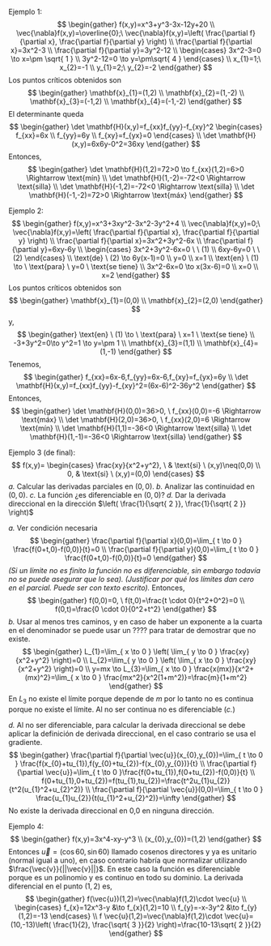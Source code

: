 Ejemplo 1:
$$
\begin{gather}
f(x,y)=x^3+y^3-3x-12y+20 \\
\vec{\nabla}f(x,y)=\overline{0};\ \vec{\nabla}f(x,y)=\left( \frac{\partial f}{\partial x}, \frac{\partial f}{\partial y} \right) \\
\frac{\partial f}{\partial x}=3x^2-3 \\
\frac{\partial f}{\partial y}=3y^2-12 \\
\begin{cases}
3x^2-3=0 \to x=\pm \sqrt{ 1 } \\
3y^2-12=0 \to y=\pm\sqrt{ 4 }
\end{cases} \\
x_{1}=1;\ x_{2}=-1 \\
y_{1}=2;\ y_{2}=-2
\end{gather}
$$
Los puntos críticos obtenidos son
$$
\begin{gather}
\mathbf{x}_{1}=(1,2) \\
\mathbf{x}_{2}=(1,-2) \\
\mathbf{x}_{3}=(-1,2) \\
\mathbf{x}_{4}=(-1,-2)
\end{gather}
$$
El determinante queda
$$
\begin{gather}
\det \mathbf{H}(x,y)=f_{xx}f_{yy}-f_{xy}^2
\begin{cases}
f_{xx}=6x \\
f_{yy}=6y \\
f_{xy}=f_{yx}=0
\end{cases} \\
\det \mathbf{H}(x,y)=6x6y-0^2=36xy
\end{gather}
$$
Entonces,
$$
\begin{gather}
\det \mathbf{H}(1,2)=72>0 \to f_{xx}(1,2)=6>0 \Rightarrow \text{mín} \\
\det \mathbf{H}(1,-2)=-72<0 \Rightarrow \text{silla} \\
\det \mathbf{H}(-1,2)=-72<0 \Rightarrow \text{silla} \\
\det \mathbf{H}(-1,-2)=72>0 \Rightarrow \text{máx}
\end{gather}
$$

Ejemplo 2:
$$
\begin{gather}
f(x,y)=x^3+3xy^2-3x^2-3y^2+4 \\
\vec{\nabla}f(x,y)=0;\ \vec{\nabla}f(x,y)=\left( \frac{\partial f}{\partial x}, \frac{\partial f}{\partial y} \right) \\
\frac{\partial f}{\partial x}=3x^2+3y^2-6x \\
\frac{\partial f}{\partial y}=6xy-6y \\
\begin{cases}
3x^2+3y^2-6x=0 \ \ (1)  \\
6xy-6y=0 \ \ (2)
\end{cases} \\
\text{de} \ (2) \to 6y(x-1)=0 \\
y=0 \\
x=1 \\
\text{en} \ (1) \to \ \text{para} \ y=0 \ \text{se tiene} \\
3x^2-6x=0 \to x(3x-6)=0 \\
x=0 \\
x=2
\end{gather}
$$
Los puntos críticos obtenidos son
$$
\begin{gather}
\mathbf{x}_{1}=(0,0) \\
\mathbf{x}_{2}=(2,0)
\end{gather}
$$
y,
$$
\begin{gather}
\text{en} \ (1) \to \ \text{para} \ x=1 \ \text{se tiene} \\
-3+3y^2=0\to y^2=1 \to y=\pm 1 \\
\mathbf{x}_{3}=(1,1) \\
\mathbf{x}_{4}=(1,-1)
\end{gather}
$$
Tenemos,
$$
\begin{gather}
f_{xx}=6x-6,f_{yy}=6x-6,f_{xy}=f_{yx}=6y \\
\det \mathbf{H}(x,y)=f_{xx}f_{yy}-f_{xy}^2=(6x-6)^2-36y^2
\end{gather}
$$
Entonces,
$$
\begin{gather}
\det \mathbf{H}(0,0)=36>0, \ f_{xx}(0,0)=-6 \Rightarrow \text{máx} \\
\det \mathbf{H}(2,0)=36>0, \ f_{xx}(2,0)=6 \Rightarrow \text{mín} \\
\det \mathbf{H}(1,1)=-36<0 \Rightarrow \text{silla} \\
\det \mathbf{H}(1,-1)=-36<0 \Rightarrow \text{silla}
\end{gather}
$$

Ejemplo 3 (de final):
$$
f(x,y)=
\begin{cases}
\frac{xy}{x^2+y^2}, \ & \text{si} \ (x,y)\neq(0,0) \\
0, & \text{si} \ (x,y)=(0,0)
\end{cases}
$$
*a.* Calcular las derivadas parciales en $(0,0)$.
*b.* Analizar las continuidad en $(0,0)$.
*c.* La función ¿es diferenciable en $(0,0)$?
*d.* Dar la derivada direccional en la dirección $\left( \frac{1}{\sqrt{ 2 }}, \frac{1}{\sqrt{ 2 }} \right)$

*a.* Ver condición necesaria
$$
\begin{gather}
\frac{\partial f}{\partial x}(0,0)=\lim_{ t \to 0 } \frac{f(0+t,0)-f(0,0)}{t}=0 \\
\frac{\partial f}{\partial y}(0,0)=\lim_{ t \to 0 } \frac{f(0+t,0)-f(0,0)}{t}=0
\end{gather}
$$
*(Si un límite no es finito la función no es diferenciable, sin embargo todavía no se puede asegurar que lo sea).*
*(Justificar por qué los límites dan cero en el parcial. Puede ser con texto escrito).*
Entonces,
$$
\begin{gather}
f(0,0)=0, \ f(t,0)=\frac{t \cdot 0}{t^2+0^2}=0 \\
f(0,t)=\frac{0 \cdot 0}{0^2+t^2}
\end{gather}
$$
*b.* Usar al menos tres caminos, y en caso de haber un exponente a la cuarta en el denominador se puede usar un ???? para tratar de demostrar que no existe.
$$
\begin{gather}
L_{1}=\lim_{ x \to 0 } \left( \lim_{ y \to 0 } \frac{xy}{x^2+y^2}  \right)=0 \\
L_{2}=\lim_{ y \to 0 } \left( \lim_{ x \to 0 } \frac{xy}{x^2+y^2}  \right)=0 \\
y=mx \to L_{3}=\lim_{ x \to 0 } \frac{x(mx)}{x^2+(mx)^2}=\lim_{ x \to 0 } \frac{mx^2}{x^2(1+m^2)}=\frac{m}{1+m^2}  
\end{gather}
$$
En $L_{3}$ no existe el límite porque depende de $m$ por lo tanto no es continua porque no existe el límite. Al no ser continua no es diferenciable (*c.*)

*d.* Al no ser diferenciable, para calcular la derivada direccional se debe aplicar la definición de derivada direccional, en el caso contrario se usa el gradiente.
$$
\begin{gather}
\frac{\partial f}{\partial \vec{u}}(x_{0},y_{0})=\lim_{ t \to 0 } \frac{f(x_{0}+tu_{1}),f(y_{0}+tu_{2})-f(x_{0},y_{0})}{t}  \\
\frac{\partial f}{\partial \vec{u}}=\lim_{ t \to 0 }\frac{f(0+tu_{1}),f(0+tu_{2})-f(0,0)}{t} \\
f(0+tu_{1},0+tu_{2})=f(tu_{1},tu_{2})=\frac{t^2u_{1}u_{2}}{t^2(u_{1}^2+u_{2}^2)} \\
\frac{\partial f}{\partial \vec{u}}(0,0)=\lim_{ t \to 0 } \frac{u_{1}u_{2}}{t(u_{1}^2+u_{2}^2)}=\infty 
\end{gather}
$$
No existe la derivada direccional en 0,0 en ninguna dirección.

Ejemplo 4:
$$
\begin{gather}
f(x,y)=3x^4-xy-y^3 \\
(x_{0},y_{0})=(1,2)
\end{gather}
$$
Entonces $\vec{u}=(\cos60,\sin60)$ llamado cosenos directores y ya es unitario (normal igual a uno), en caso contrario habría que normalizar utilizando $\frac{\vec{v}}{||\vec{v}||}$. En este caso la función es diferenciable porque es un polinomio y es continuo en todo su dominio.
La derivada diferencial en el punto $(1,2)$ es,
$$
\begin{gather}
f(\vec{u})(1,2)=\vec{\nabla}f(1,2)\cdot \vec{u} \\
\begin{cases}
f_{x}=12x^3-y &\to f_{x}(1,2)=10 \\
f_{y}=-x-3y^2 &\to f_{y}(1,2)=-13
\end{cases} \\
f \vec{u}(1,2)=\vec{\nabla}f(1,2)\cdot \vec{u}=(10,-13)\left( \frac{1}{2}, \frac{\sqrt{ 3 }}{2} \right)=\frac{10-13\sqrt{ 2 }}{2}
\end{gather}
$$
